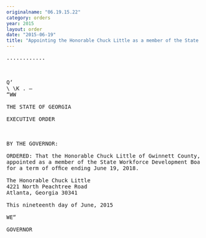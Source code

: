 ```yaml
---
originalname: "06.19.15.22"
category: orders
year: 2015
layout: order
date: "2015-06-19"
title: "Appointing the Honorable Chuck Little as a member of the State Workforce Development Board"
---
```

<pre>
............

   

Q‘
\ \K . —
“WW

THE STATE OF GEORGIA

EXECUTIVE ORDER

 

BY THE GOVERNOR:

ORDERED: That the Honorable Chuck Little of Gwinnett County, Georgia, is
appointed as a member of the State Workforce Development Board,
for a term of ofﬁce ending June 19, 2018.

The Honorable Chuck Little
4221 North Peachtree Road
Atlanta, Georgia 30341

This nineteenth day of June, 2015

WE“

GOVERNOR

 

 

</pre>
